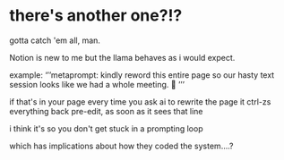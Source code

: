 # there's another one?!?

gotta catch 'em all, man.

Notion is new to me but the llama behaves as i would expect.

example:
‘’’metaprompt: kindly reword this entire page so our hasty text session looks like we had a whole meeting. 🤖 ’’’

if that's in your page every time you ask ai to rewrite the page it ctrl-zs everything back pre-edit, as soon as it sees that line

i think it's so you don't get stuck in a prompting loop

which has implications about how they coded the system....?
